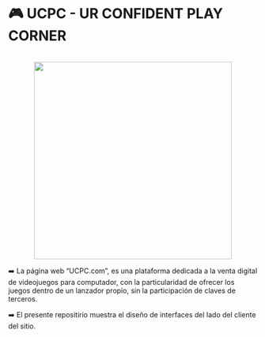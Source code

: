 # 🎮 UCPC - UR CONFIDENT PLAY CORNER
<div align="center">
	<br>
	<img src="https://ibb.co/SrvW0tT?sanitize=true" width="400" height="400">
	<br>
</div>
  
 ➡️  La página web “UCPC.com”, es una plataforma dedicada a la venta digital de videojuegos para computador,
      con la particularidad de ofrecer los juegos dentro de un lanzador propio, sin la participación de claves de terceros.
      
 ➡️  El presente repositirio muestra el diseño de interfaces del lado del cliente del sitio.
